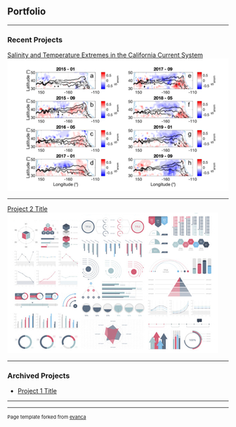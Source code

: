 ## Portfolio

---

### Recent Projects

[Salinity and Temperature Extremes in the California Current System](https://doi.org/10.1038/s43247-021-00131-9)
<img src="images/Figure4.png?raw=true"/>

---
[Project 2 Title](http://example.com/)
<img src="images/dummy_thumbnail.jpg?raw=true"/>

---

### Archived Projects

- [Project 1 Title](websiteurl)

---




---
<p style="font-size:11px">Page template forked from <a href="https://github.com/evanca/quick-portfolio">evanca</a></p>
<!-- Remove above link if you don't want to attibute -->
